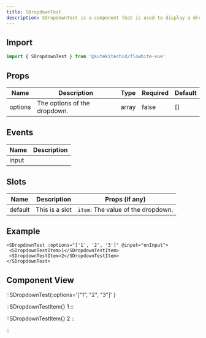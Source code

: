```yaml
---
title: SDropdownTest
description: SDropdownTest is a component that is used to display a dropdown.
---
```


## Import
```js
import { SDropdownTest } from '@sutekitechid/flowbite-vue'
```
    
## Props
| Name | Description | Type | Required | Default |
| ---- | ----------- | ---- | -------- | ------- |
| options | The options of the dropdown. | array | false | [] |
    

## Events
| Name | Description |
| ---- | ----------- |
| input | 
    

## Slots
| Name | Description | Props (if any) |
| ---- | ----------- | -------------- |
| default | This is a slot | `item`: The value of the dropdown. |
    


## Example
```vue
<SDropdownTest :options="['1', '2', '3']" @input="onInput">
 <SDropdownTestItem>1</SDropdownTestItem>
 <SDropdownTestItem>2</SDropdownTestItem>
</SDropdownTest>
```
    


## Component View
::SDropdownTest{:options='["1", "2", "3"]' }
   
  ::SDropdownTestItem{}
    1
 ::
   
  ::SDropdownTestItem{}
    2
 ::
   

::
    
